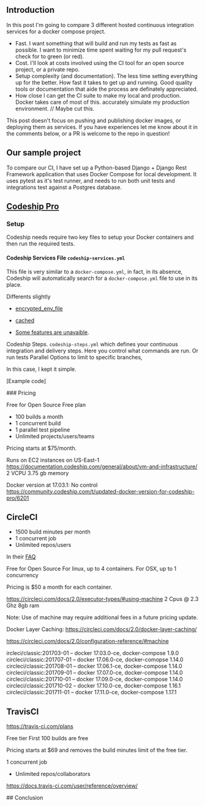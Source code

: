 ## Introduction 

In this post I'm going to compare 3 different hosted continuous integration services for a docker compose project. 

* Fast. I want something that will build and run my tests as fast as possible. I want to minimize time spent waiting for my pull request's check for to green (or red).
* Cost. I'll look at costs involved using the CI tool for an open source project, or a private repo. 
* Setup complexity (and documentation). The less time setting everything up for the better. How fast it takes to get up and running. Good quality tools or documentation that aide the process are definately appreciated. 
* How close I can get the CI suite to make my local and production. Docker takes care of most of this. accurately simulate my production environment. // Maybe cut this.

This post doesn't focus on pushing and publishing docker images, or deploying them as services.
If you have experiences let me know about it in the comments below, or a PR is welcome to the repo in question!

## Our sample project

To compare our CI, I have set up a Python-based Django + Django Rest Framework application that uses Docker Compose for local development. It uses pytest as it's test runner, and needs to run both unit tests and integrations test against a Postgres database. 

## [Codeship Pro](https://codeship.com/features/pro)

### Setup

Codeship needs require two key files to setup your Docker containers and then run the required tests.

#### Codeship Services File `codeship-services.yml`

This file is very similar to a `docker-compose.yml`, in fact, in its absence, Codeship will automatically search for a `docker-compose.yml` file to use in its place.

Differents slightly
* [encrypted_env_file](https://documentation.codeship.com/pro/builds-and-configuration/services/#environment-variables)
* [cached](https://documentation.codeship.com/pro/builds-and-configuration/services/#caching-the-docker-image)
 
* [Some features are unavaible](https://documentation.codeship.com/pro/builds-and-configuration/services/#unavailable-features). 

Codeship Steps.
`codeship-steps.yml` which defines your continuous integration and delivery steps.
Here you control what commands are run.
Or run tests Parallel 
Options to limit to specific branches, 

In this case, I kept it simple.

[Example code]

### Pricing 

Free for Open Source
Free plan
* 100 builds a month
* 1 concurrent build
* 1 parallel test pipeline
* Unlimited projects/users/teams

Pricing starts at $75/month.

Runs on EC2 instances on US-East-1
https://documentation.codeship.com/general/about/vm-and-infrastructure/
2 VCPU 
3.75 gb memory

Docker version at 17.03.1: No control
https://community.codeship.com/t/updated-docker-version-for-codeship-pro/6201


## CircleCI

* 1500 build minutes per month 
* 1 concurrent job 
* Unlimited repos/users

In their [FAQ](https://circleci.com/pricing/#faq-section-linux)

Free for Open Source
For linux, up to 4 containers.
For OSX, up to 1 concurrency

Pricing is $50 a month for each container.

https://circleci.com/docs/2.0/executor-types/#using-machine
2 Cpus @ 2.3 Ghz
8gb ram

Note: Use of machine may require additional fees in a future pricing update.

Docker Layer Caching:
https://circleci.com/docs/2.0/docker-layer-caching/

https://circleci.com/docs/2.0/configuration-reference/#machine

ircleci/classic:201703-01 – docker 17.03.0-ce, docker-compose 1.9.0
circleci/classic:201707-01 – docker 17.06.0-ce, docker-comopse 1.14.0
circleci/classic:201708-01 – docker 17.06.1-ce, docker-compose 1.14.0
circleci/classic:201709-01 – docker 17.07.0-ce, docker-compose 1.14.0
circleci/classic:201710-01 – docker 17.09.0-ce, docker-compose 1.14.0
circleci/classic:201710-02 – docker 17.10.0-ce, docker-compose 1.16.1
circleci/classic:201711-01 – docker 17.11.0-ce, docker-compose 1.17.1


## TravisCI 

https://travis-ci.com/plans

Free tier
First 100 builds are free

Pricing starts at $69 and removes the build minutes limit of the free tier.

1 concurrent job
* Unlimited repos/collaborators 

https://docs.travis-ci.com/user/reference/overview/


## Conclusion
